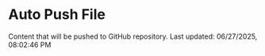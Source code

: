 # Auto Push File

Content that will be pushed to GitHub repository.
Last updated: 06/27/2025, 08:02:46 PM
